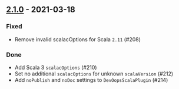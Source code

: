 ## [2.1.0](https://github.com/Kevin-Lee/sbt-devoops/issues?utf8=✓&q=is%3Aissue+is%3Aclosed+milestone%3Amilestone9+-label%3Adeclined) - 2021-03-18

### Fixed
* Remove invalid scalacOptions for Scala `2.11` (#208)

### Done
* Add Scala 3 `scalacOptions` (#210)
* Set no additional `scalacOptions` for unknown `scalaVersion` (#212)
* Add `noPublish` and `noDoc` settings to `DevOopsScalaPlugin` (#214)
